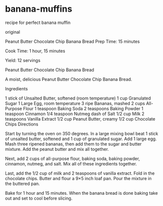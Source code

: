 # banana-muffins
recipe for perfect banana muffin

original

Peanut Butter Chocolate Chip Banana Bread
Prep Time: 15 minutes

Cook Time: 1 hour, 15 minutes

Yield: 12 servings

Peanut Butter Chocolate Chip Banana Bread

A moist, delicious Peanut Butter Chocolate Chip Banana Bread.

Ingredients<br>

1 stick of Unsalted Butter, softened (room temperature)
1 cup Granulated Sugar
1 Large Egg, room temperature
3 ripe Bananas, mashed
2 cups All-Purpose Flour
1 teaspoon Baking Soda
2 teaspoons Baking Powder
1 teaspoon Cinnamon
1/4 teaspoon Nutmeg
dash of Salt
1/2 cup Milk
2 teaspoons Vanilla Extract
1/2 cup Peanut Butter, creamy
1/2 cup Chocolate Chips
Directions

Start by turning the oven on 350 degrees. In a large mixing bowl beat 1 stick of unsalted butter, softened and 1 cup of granulated sugar. Add 1 large egg. Mash three ripened bananas, then add them to the sugar and butter mixture. Add the peanut butter and mix all together.

Next, add 2 cups of all-purpose flour, baking soda, baking powder, cinnamon, nutmeg, and salt. Mix all of these ingredients together.

Last, add the 1/2 cup of milk and 2 teaspoons of vanilla extract. Fold in the chocolate chips.
Butter and flour a 9×5 inch loaf pan. Pour the mixture in the buttered pan.

Bake for 1 hour and 15 minutes. When the banana bread is done baking take out and set to cool before slicing.
